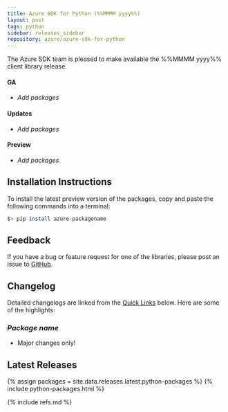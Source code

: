 ```yaml
---
title: Azure SDK for Python (%%MMMM yyyy%%)
layout: post
tags: python
sidebar: releases_sidebar
repository: azure/azure-sdk-for-python
---
```


The Azure SDK team is pleased to make available the %%MMMM yyyy%% client library release.

#### GA

- _Add packages_

#### Updates

- _Add packages_

#### Preview

- _Add packages_

## Installation Instructions

To install the latest preview version of the packages, copy and paste the following commands into a terminal:

```bash
$> pip install azure-packagename
```

## Feedback

If you have a bug or feature request for one of the libraries, please post an issue to [GitHub](https://github.com/azure/azure-sdk-for-python/issues).

## Changelog

Detailed changelogs are linked from the [Quick Links](#quick-links) below. Here are some of the highlights:

### _Package name_

- Major changes only!

## Latest Releases

{% assign packages = site.data.releases.latest.python-packages %}
{% include python-packages.html %}

{% include refs.md %}

